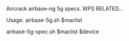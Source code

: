 Aircrack airbase-ng 5g specs.
WPS RELATED...


Usage:
  airbase-5g.sh $maclist
  
  
  airbase-5g-spec.sh $maclist $device
  
  
